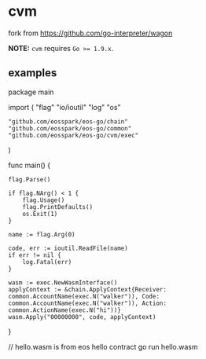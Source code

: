 cvm
=====

fork from https://github.com/go-interpreter/wagon

**NOTE:** `cvm` requires `Go >= 1.9.x`.

## examples

package main

import (
	"flag"
	"io/ioutil"
	"log"
	"os"

	"github.com/eosspark/eos-go/chain"
	"github.com/eosspark/eos-go/common"
	"github.com/eosspark/eos-go/cvm/exec"
)

func main() {

	flag.Parse()

	if flag.NArg() < 1 {
		flag.Usage()
		flag.PrintDefaults()
		os.Exit(1)
	}

	name := flag.Arg(0)

	code, err := ioutil.ReadFile(name)
	if err != nil {
		log.Fatal(err)
	}

	wasm := exec.NewWasmInterface()
	applyContext := &chain.ApplyContext{Receiver: common.AccountName(exec.N("walker")), Code: common.AccountName(exec.N("walker")), Action: common.ActionName(exec.N("hi"))}
	wasm.Apply("00000000", code, applyContext)

}

// hello.wasm is from eos hello contract
go run hello.wasm 
